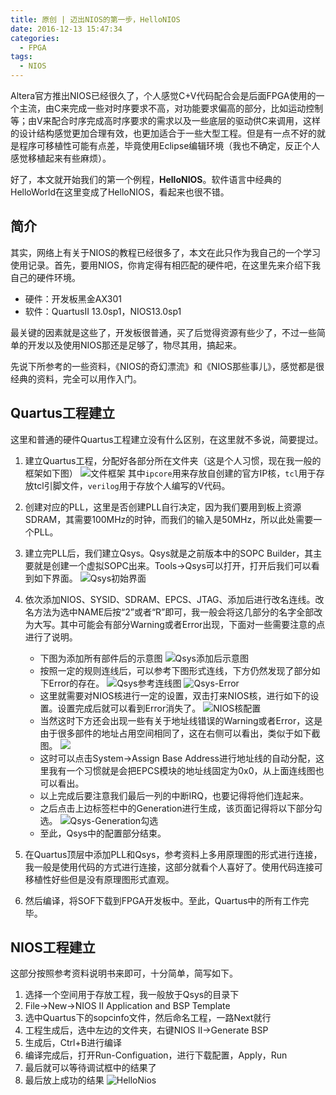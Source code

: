 ```yaml
---
title: 原创 | 迈出NIOS的第一步，HelloNIOS
date: 2016-12-13 15:47:34
categories:
  - FPGA
tags:
  - NIOS
---
```


Altera官方推出NIOS已经很久了，个人感觉C+V代码配合会是后面FPGA使用的一个主流，由C来完成一些对时序要求不高，对功能要求偏高的部分，比如运动控制等；由V来配合时序完成高时序要求的需求以及一些底层的驱动供C来调用，这样的设计结构感觉更加合理有效，也更加适合于一些大型工程。但是有一点不好的就是程序可移植性可能有点差，毕竟使用Eclipse编辑环境（我也不确定，反正个人感觉移植起来有些麻烦）。

好了，本文就开始我们的第一个例程，**HelloNIOS**。软件语言中经典的HelloWorld在这里变成了HelloNIOS，看起来也很不错。

<!--more-->

##  简介

其实，网络上有关于NIOS的教程已经很多了，本文在此只作为我自己的一个学习使用记录。首先，要用NIOS，你肯定得有相匹配的硬件吧，在这里先来介绍下我自己的硬件环境。

* 硬件：开发板黑金AX301
* 软件：QuartusII 13.0sp1，NIOS13.0sp1

最关键的因素就是这些了，开发板很普通，买了后觉得资源有些少了，不过一些简单的开发以及使用NIOS那还是足够了，物尽其用，搞起来。

先说下所参考的一些资料，《NIOS的奇幻漂流》和《NIOS那些事儿》，感觉都是很经典的资料，完全可以用作入门。

## Quartus工程建立

这里和普通的硬件Quartus工程建立没有什么区别，在这里就不多说，简要提过。

1. 建立Quartus工程，分配好各部分所在文件夹（这是个人习惯，现在我一般的框架如下图）
	![文件框架](http://o85gvbiad.bkt.clouddn.com/20160626-folder-struct.png)
	其中`ipcore`用来存放自创建的官方IP核，`tcl`用于存放tcl引脚文件，`verilog`用于存放个人编写的V代码。

2. 创建对应的PLL，这里是否创建PLL自行决定，因为我们要用到板上资源SDRAM，其需要100MHz的时钟，而我们的输入是50MHz，所以此处需要一个PLL。

3. 建立完PLL后，我们建立Qsys。Qsys就是之前版本中的SOPC Builder，其主要就是创建一个虚拟SOPC出来。Tools->Qsys可以打开，打开后我们可以看到如下界面。
	![Qsys初始界面](http://o85gvbiad.bkt.clouddn.com/20160626-qsys-initial.png)

4. 依次添加NIOS、SYSID、SDRAM、EPCS、JTAG、添加后进行改名连线。改名方法为选中NAME后按“2”或者“R”即可，我一般会将这几部分的名字全部改为大写。其中可能会有部分Warning或者Error出现，下面对一些需要注意的点进行了说明。
	* 下图为添加所有部件后的示意图
	![Qsys添加后示意图](http://o85gvbiad.bkt.clouddn.com/20160626-qsys-all.png)
	* 按照一定的规则连线后，可以参考下图形式连线，下方仍然发现了部分如下Error的存在。
	![Qsys参考连线图](http://o85gvbiad.bkt.clouddn.com/20160626-qsys-linked-all.png)
	![Qsys-Error](http://o85gvbiad.bkt.clouddn.com/20160626-qsys-error.png)
	* 这里就需要对NIOS核进行一定的设置，双击打来NIOS核，进行如下的设置。设置完成后就可以看到Error消失了。
	![NIOS核配置](http://o85gvbiad.bkt.clouddn.com/20160626-qsys-nios.png)
	* 当然这时下方还会出现一些有关于地址线错误的Warning或者Error，这是由于很多部件的地址占用空间相同了，这在右侧可以看出，类似于如下截图。
	![](http://o85gvbiad.bkt.clouddn.com/20160626-qsys-error-address.png)
	* 这时可以点击System->Assign Base Address进行地址线的自动分配，这里我有一个习惯就是会把EPCS模块的地址线固定为0x0，从上面连线图也可以看出。
	* 以上完成后要注意我们最后一列的中断IRQ，也要记得将他们连起来。
	* 之后点击上边标签栏中的Generation进行生成，该页面记得将以下部分勾选。
	![Qsys-Generation勾选](http://o85gvbiad.bkt.clouddn.com/20160626-qsys-generation-all.png)
	* 至此，Qsys中的配置部分结束。

5. 在Quartus顶层中添加PLL和Qsys，参考资料上多用原理图的形式进行连接，我一般是使用代码的方式进行连接，这部分就看个人喜好了。使用代码连接可移植性好些但是没有原理图形式直观。

6. 然后编译，将SOF下载到FPGA开发板中。至此，Quartus中的所有工作完毕。

## NIOS工程建立

这部分按照参考资料说明书来即可，十分简单，简写如下。

1. 选择一个空间用于存放工程，我一般放于Qsys的目录下
2. File->New->NIOS II Application and BSP Template
3. 选中Quartus下的sopcinfo文件，然后命名工程，一路Next就行
4. 工程生成后，选中左边的文件夹，右键NIOS II->Generate BSP
5. 生成后，Ctrl+B进行编译
6. 编译完成后，打开Run-Configuation，进行下载配置，Apply，Run
7. 最后就可以等待调试框中的结果了
8. 最后放上成功的结果
	![HelloNios](http://o85gvbiad.bkt.clouddn.com/20160626-nios-hellonios.png)















































